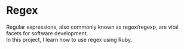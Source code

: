 # Regex

Regular expressions, also commonly known as regex/regexp, are vital facets for software development.  
In this project, I learn how to use regex using Ruby.  
